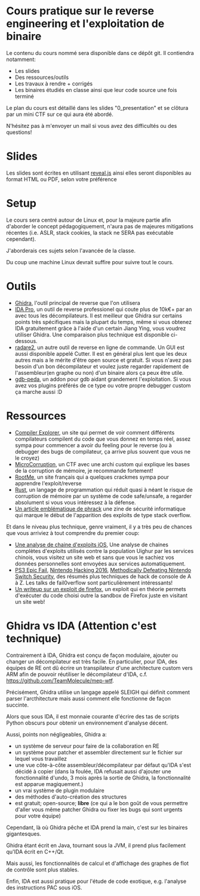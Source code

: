 Cours pratique sur le reverse engineering et l'exploitation de binaire
=====

Le contenu du cours nommé sera disponible dans ce dépôt git. Il contiendra
notamment:

 * Les slides
 * Des ressources/outils
 * Les travaux à rendre + corrigés 
 * Les binaires étudiés en classe ainsi que leur code source une fois terminé

Le plan du cours est détaillé dans les slides "0\_presentation" et se clôtura
par un mini CTF sur ce qui aura été abordé.

N'hésitez pas à m'envoyer un mail si vous avez des difficultés ou des
questions!

# Slides

Les slides sont écrites en utilisant [reveal.js](https://github.com/hakimel/reveal.js) 
ainsi elles seront disponibles au format HTML ou PDF, selon votre préférence

# Setup

Le cours sera centré autour de Linux et, pour la majeure partie afin d'aborder
le concept pédagogiquement, n'aura pas de majeures mitigations récentes (i.e. ASLR, stack
cookies, la stack ne SERA pas exécutable cependant).

J'aborderais ces sujets selon l'avancée de la classe.

Du coup une machine Linux devrait suffire pour suivre tout le cours.

# Outils

* [Ghidra](https://ghidra-sre.org/), l'outil principal de reverse que l'on
  utilisera
* [IDA Pro](https://www.hex-rays.com/), un outil de reverse professionel qui
  coute plus de 10k€+ par an avec tous les décompilateurs. Il est meilleur que
  Ghidra sur certains points très spécifiques mais la plupart du temps, même
  si vous obtenez IDA gratuitement grâce à l'aide d'un certain Jiang Ying, vous
  voudrez utiliser Ghidra. Une comparaison plus technique est disponible
  ci-dessous.
* [radare2](https://github.com/radareorg/radare2), un autre outil de reverse en
  ligne de commande. Un GUI est aussi disponible appelé Cutter. Il
  est en général plus lent que les deux autres mais a le mérite d'être open
  source et gratuit. Si vous n'avez pas besoin d'un bon décompilateur et voulez
  juste regarder rapidement de l'assembleur(en graphe ou non) d'un binaire alors
  ça peux être utile. 
* [gdb-peda](https://github.com/longld/peda), un addon pour gdb aidant
  grandement l'exploitation. Si vous avez vos plugins préférés de ce type ou
  votre propre debugger custom ça marche aussi :D


# Ressources

* [Compiler Explorer](https://godbolt.org/), un site qui permet de voir comment différents
  compilateurs compilent du code que vous donnez en temps réel, assez sympa pour
  commencer a avoir du feeling pour le reverse (ou à debugger des bugs de
  compilateur, ça arrive plus souvent que vous ne le croyez)
* [MicroCorruption](https://microcorruption.com/login), un CTF avec une archi
  custom qui explique les bases de la corruption de mémoire, je recommande
  fortement!
* [RootMe](https://www.root-me.org/), un site français qui a quelques crackmes
  sympa pour apprendre l'exploit/reverse
* [Rust](https://rust-lang.org/), un langage de programmation qui réduit quasi à
  néant le risque de corruption de mémoire par un système de code safe/unsafe, a
  regarder absolument si vous vous intéressez à la défense.
* [Un article emblématique de phrack](http://www.phrack.org/issues/49/14.html)
  une zine de sécurité informatique qui marque le début de l'apparition des
  exploits de type stack overflow.


Et dans le niveau plus technique, genre vraiment, il y a très peu de chances que
vous arriviez à tout comprendre du premier coup:

* [Une analyse de chaine d'exploits iOS](https://googleprojectzero.blogspot.com/2019/08/a-very-deep-dive-into-ios-exploit.html), 
  Une analyse de chaines complètes d'exploits utilisés contre la population
  Uighur par les services chinois, vous visitez un site web et sans que vous le
  sachiez vos données personnelles sont envoyées aux services automatiquement. 
* [PS3 Epic Fail](https://www.youtube.com/watch?v=5E0DkoQjCmI), 
  [Nintendo Hacking 2016](https://www.youtube.com/watch?v=8C5cn_Qj0G8), 
  [Methodically Defeating Nintendo Switch Security](https://arxiv.org/abs/1905.07643), 
  des résumés plus techniques de hack de console de A à Z. Les talks de
  fail0verflow sont particulièrement intéressants!
* [Un writeup sur un exploit de firefox](https://phoenhex.re/2017-06-21/firefox-structuredclone-refleak),
  un exploit qui en théorie permets d'exécuter du code choisi outre la sandbox
  de Firefox juste en visitant un site web!

# Ghidra vs IDA (Attention c'est technique)

Contrairement à IDA, Ghidra est conçu de façon modulaire, ajouter ou changer un décompilateur est très facile.
En particulier, pour IDA, des équipes de RE ont dû écrire un transpilateur d'une architecture custom vers ARM
afin de pouvoir réutiliser le décompilateur d'IDA, c.f. <https://github.com/TeamMolecule/mep-wtf>.

Précisément, Ghidra utilise un langage appelé SLEIGH qui définit comment parser l'arcthitecture
mais aussi comment elle fonctionne de façon succinte.

Alors que sous IDA, il est monnaie courante d'écrire des tas de scripts Python obscurs pour obtenir
un environnement d'analyse décent.

Aussi, points non négligeables, Ghidra a:

* un système de serveur pour faire de la collaboration en RE
* un système pour patcher et assembler directement sur le fichier sur lequel vous travaillez
* une vue côte-à-côte assembleur/décompilateur par défaut qu'IDA s'est décidé à copier (dans la foulée, IDA refusait aussi d'ajouter une fonctionnalité d'undo, 3 mois après la sortie de Ghidra, la fonctionnalité est apparue magiquement.)
* un vrai système de plugin modulaire
* des méthodes d'auto-création des structures
* est gratuit; open-source; **libre** (ce qui a le bon goût de vous permettre d'aller vous même patcher Ghidra ou fixer les bugs qui sont urgents pour votre équipe)

Cependant, là où Ghidra pêche et IDA prend la main, c'est sur les binaires gigantesques.

Ghidra étant écrit en Java, tournant sous la JVM, il prend plus facilement qu'IDA écrit en C++/Qt.

Mais aussi, les fonctionnalités de calcul et d'affichage des graphes de flot de contrôle sont plus stables.

Enfin, IDA est aussi pratique pour l'étude de code exotique, e.g. l'analyse des instructions PAC sous iOS.
